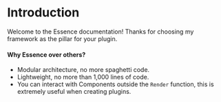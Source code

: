# Introduction

Welcome to the Essence documentation! Thanks for choosing my framework as the pillar for your plugin.

#### Why Essence over others?

* Modular architecture, no more spaghetti code.
* Lightweight, no more than 1,000 lines of code.
* You can interact with Components outside the `Render` function, this is extremely useful when creating plugins.